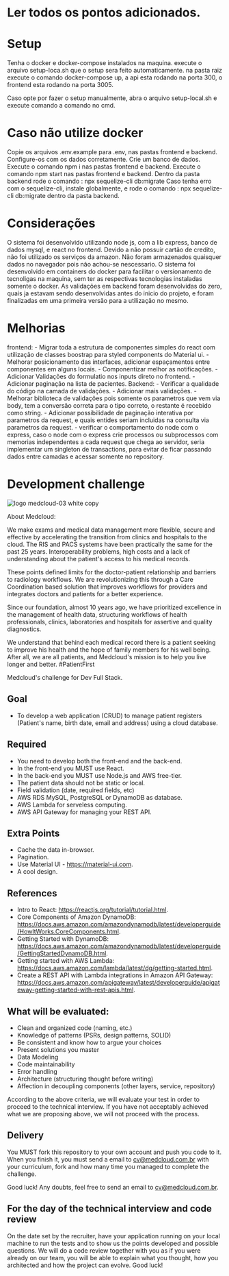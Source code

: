 # Ler todos os pontos adicionados.
# Setup
  Tenha o docker e docker-compose instalados na maquina.
  execute o arquivo setup-loca.sh que o setup sera feito automaticamente.
  na pasta raiz execute o comando docker-compose up, a api esta rodando na porta 300, o frontend esta rodando na porta 3005.
  
  Caso opte por fazer o setup manualmente, abra o arquivo setup-local.sh e execute comando a comando no cmd.
  
# Caso não utilize docker
  Copie os arquivos .env.example para .env, nas pastas frontend e backend.
  Configure-os com os dados corretamente.
  Crie um banco de dados.
  Execute o comando npm i nas pastas frontend e backend.
  Execute o comando  npm start nas pastas frontend e backend.
  Dentro da pasta backend rode o comando : npx sequelize-cli db:migrate
  Caso tenha erro com o sequelize-cli, instale globalmente, e rode o comando : npx sequelize-cli db:migrate dentro da pasta backend.
 
# Considerações
  O sistema foi desenvolvido utilizando node js, com a lib express, banco de dados mysql, e react no frontend.
  Devido a não possuir cartão de credito, não foi utilizado os serviços da amazon.
  Não foram armazenados quaisquer dados no navegador pois não achou-se nescessario.
  O sistema foi desenvolvido em containers do docker para facilitar o versionamento de tecnoligas na maquina, sem ter as respectivas tecnologias instaladas somente o docker.
  As validações em backend foram desenvolvidas do zero, quais ja estavam sendo desenvolvidas antes do inicio do projeto, e foram finalizadas em uma primeira versão para a utilização no mesmo.

# Melhorias
  frontend:
    - Migrar toda a estrutura de componentes simples do react com utilização de classes boostrap para styled components do Material ui.
    - Melhorar posicionamento das interfaces, adicionar espaçamentos entre componentes em alguns locais.
    - Componentizar melhor as notificações.
    - Adicionar Validações do formulatio nos inputs direto no frontend.
    - Adicionar paginação na lista de pacientes.
  Backend:
    - Verificar a qualidade do código na camada de validações.
    - Adicionar mais validações.
    - Melhorar biblioteca de validações pois somente os parametros que vem via body, tem a conversão correta para o tipo correto, o restante é recebido como string.
    - Adicionar possibilidade de paginação interativa por parametros da request, e quais entides seriam incluidas na consulta via parametros da request.
    - verificar o comportamento do node com o express, caso o node com o express crie processos ou subprocessos com memorias independentes a cada request que chega ao servidor, seria implementar um singleton de transactions, para evitar de ficar passando dados entre camadas e acessar somente no repository.

# Development challenge

![logo medcloud-03 white copy](https://user-images.githubusercontent.com/46347123/158176045-de9fefb0-35e2-4515-83ff-c132608aa870.png)

About Medcloud:

We make exams and medical data management more flexible, secure and effective by accelerating the transition from clinics and hospitals to the cloud.
The RIS and PACS systems have been practically the same for the past 25 years. Interoperability problems, high costs and a lack of understanding about the patient's access to his medical records.

These points defined limits for the doctor-patient relationship and barriers to radiology workflows. We are revolutionizing this through a Care Coordination based solution that improves workflows for providers and integrates doctors and patients for a better experience.

Since our foundation, almost 10 years ago, we have prioritized excellence in the management of health data, structuring workflows of health professionals, clinics, laboratories and hospitals for assertive and quality diagnostics.

We understand that behind each medical record there is a patient seeking to improve his health and the hope of family members for his well being. After all, we are all patients, and Medcloud's mission is to help you live longer and better. #PatientFirst

Medcloud's challenge for Dev Full Stack.

## Goal

- To develop a web application (CRUD) to manage patient registers (Patient's name, birth date, email and address) using a cloud database.

## Required

- You need to develop both the front-end and the back-end.
- In the front-end you MUST use React.
- In the back-end you MUST use Node.js and AWS free-tier.
- The patient data should not be static or local.
- Field validation (date, required fields, etc)
- AWS RDS MySQL, PostgreSQL or DynamoDB as database.
- AWS Lambda for serveless computing.
- AWS API Gateway for managing your REST API.

## Extra Points

- Cache the data in-browser.
- Pagination.
- Use Material UI - https://material-ui.com.
- A cool design.

## References

- Intro to React: https://reactjs.org/tutorial/tutorial.html.
- Core Components of Amazon DynamoDB: https://docs.aws.amazon.com/amazondynamodb/latest/developerguide/HowItWorks.CoreComponents.html.
- Getting Started with DynamoDB: https://docs.aws.amazon.com/amazondynamodb/latest/developerguide/GettingStartedDynamoDB.html.
- Getting started with AWS Lambda: https://docs.aws.amazon.com/lambda/latest/dg/getting-started.html.
- Create a REST API with Lambda integrations in Amazon API Gateway: https://docs.aws.amazon.com/apigateway/latest/developerguide/apigateway-getting-started-with-rest-apis.html.

## What will be evaluated:

- Clean and organized code (naming, etc.)
- Knowledge of patterns (PSRs, design patterns, SOLID)
- Be consistent and know how to argue your choices
- Present solutions you master
- Data Modeling
- Code maintainability
- Error handling
- Architecture (structuring thought before writing)
- Affection in decoupling components (other layers, service, repository)

According to the above criteria, we will evaluate your test in order to proceed to the technical interview. If you have not acceptably achieved what we are proposing above, we will not proceed with the process.

## Delivery

You MUST fork this repository to your own account and push you code to it. 
When you finish it, you must send a email to cv@medcloud.com.br with your curriculum, fork and how many time you managed to complete the challenge.

Good luck! Any doubts, feel free to send an email to cv@medcloud.com.br.

## For the day of the technical interview and code review

On the date set by the recruiter, have your application running on your local machine to run the tests and to show us the points developed and possible questions. We will do a code review together with you as if you were already on our team, you will be able to explain what you thought, how you architected and how the project can evolve. Good luck!
